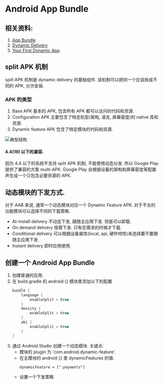 # Android App Bundle

## 相关资料:
1. [App Bundle](https://developer.android.com/platform/technology/app-bundle)
2. [Dynamic Delivery](https://item.taobao.com/item.htm?id=590221409485)
3. [Your First Dynamic App](https://codelabs.developers.google.com/codelabs/your-first-dynamic-app/index.html#0)

## split APK 机制
spilt APK 机制是 dynamic delivery 的基础组件. 该机制可以把同一个应该拆成不同的 APK, 分次安装.

### APK 的类型
1. Base APK 
   基本的 APK, 包含所有 APK 都可以访问的代码和资源.
2. Configuration APK
   主要包含了特定机型(架构, 语言, 屏幕密度)的 native 库和资源.
3. Dynamic feature APK
   包含了特定模块的代码和资源.

![典型结构](../asset/apk_splits_tree.png)
#### 4.4(19) 以下的兼容.
因为 4.4 以下的系统不支持 split APK 机制, 不能使用动态分发. 所以 Google Play 提供了兼容的方案
multi-APK. Google Play 会根据设备的架构和屏幕密度等配置声生成一个只包含必要资源的 APK.

## 动态模块的下发方式.
对于 AAB 来说, 通常一个动态模块对应一个 Dynamic Feature APK. 对于不太的功能模块可以选择不同的下载策略.
- At-install delivery
  不动态下发, 跟随主应用下发. 但是可以卸载.
- On demand delivery
  按需下发. 只有在需求的时候才下载.
- Conditional delivery
  可以根据设备属性(local, api, 硬件特性)来选择要不要跟随主应用下发.
- Instant delivery
  即时应用使用.

## 创建一个 Android App Bundle
1. 创建普通的应用.
2. 在 build.gradle 的 android {} 模块里添加以下的配置
   ``` groovy
   bundle {
       language {
           enableSplit = true
       }
       density {
           enableSplit = true
       }
       abi {
           enableSplit = true
       }
   }
   ```
3. 通过 Android Studio 创建一个动态模块.
   关键点:
   * 模块的 plugin 为 'com.android.dynamic-feature'.
   * 在主模块的 android {} 里 dynamicFeatures 的值.
     ``` grovvy
     dynamicFeature = [":payments"]
     ```
   * 设置一个下发策略


